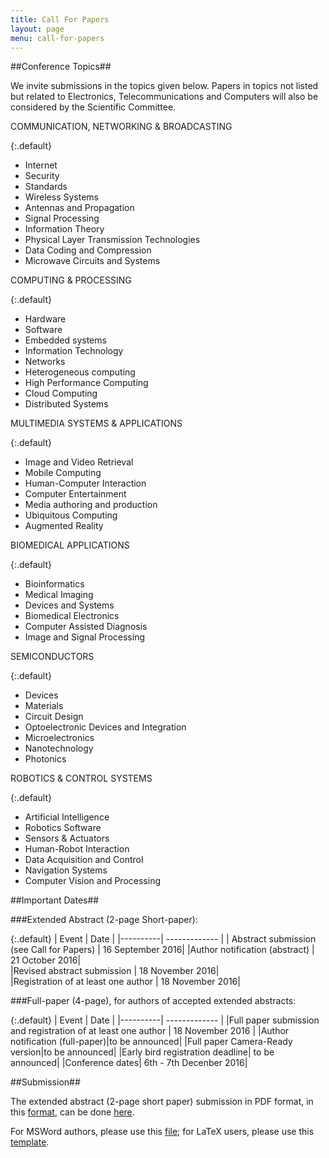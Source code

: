 ```yaml
---
title: Call For Papers
layout: page
menu: call-for-papers
---
```


##<a name="call-for-papers-topics">Conference Topics</a>##

We invite submissions in the topics given below. Papers in topics not listed but 
related to Electronics, Telecommunications and Computers will also be considered 
by the Scientific Committee.

COMMUNICATION, NETWORKING & BROADCASTING

{:.default}
* Internet
* Security
* Standards
* Wireless Systems
* Antennas and Propagation
* Signal Processing
* Information Theory
* Physical Layer Transmission Technologies
* Data Coding and Compression
* Microwave Circuits and Systems

COMPUTING & PROCESSING

{:.default}
* Hardware
* Software
* Embedded systems
* Information Technology
* Networks
* Heterogeneous computing
* High Performance Computing
* Cloud Computing
* Distributed Systems

MULTIMEDIA SYSTEMS & APPLICATIONS

{:.default}
* Image and Video Retrieval
* Mobile Computing
* Human-Computer Interaction
* Computer Entertainment
* Media authoring and production
* Ubiquitous Computing
* Augmented Reality

BIOMEDICAL APPLICATIONS

{:.default}
* Bioinformatics
* Medical Imaging
* Devices and Systems
* Biomedical Electronics
* Computer Assisted Diagnosis
* Image and Signal Processing

SEMICONDUCTORS

{:.default}
* Devices
* Materials
* Circuit Design
* Optoelectronic Devices and Integration
* Microelectronics
* Nanotechnology
* Photonics

ROBOTICS & CONTROL SYSTEMS

{:.default}
* Artificial Intelligence
* Robotics Software
* Sensors & Actuators
* Human-Robot Interaction
* Data Acquisition and Control
* Navigation Systems
* Computer Vision and Processing


##<a name="call-for-papers-dates">Important Dates</a>##

###Extended Abstract (2-page Short-paper):

{:.default}
| Event    |      Date     | 
|----------| ------------- |
| Abstract submission (see Call for Papers) |  16 September 2016|
|Author notification (abstract) |   21 October 2016|  
|Revised abstract submission | 18 November 2016|  
|Registration of at least one author | 18 November 2016|  


###Full-paper (4-page), for authors of accepted extended abstracts:

{:.default}
| Event    |      Date     | 
|----------| ------------- |
|Full paper submission and registration of at least one author | 18 November 2016 |
|Author notification (full-paper)|to be announced|
|Full paper Camera-Ready version|to be announced|
|Early bird registration deadline| to be announced|
|Conference dates| 6th - 7th Decenber 2016|

##<a name="call-for-papers-submission">Submission</a>##

The extended abstract (2-page short paper) submission in PDF format, in this 
[format](/resources/CETC_template.pdf),
can be done [here](https://easychair.org/conferences/?conf=cetc2016).

For MSWord authors, please use this [file](/resources/CETC_Template.doc); 
for LaTeX users, please use this [template](/resources/CETC2016_Template_Latex.zip).
